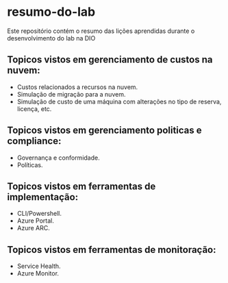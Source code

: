 # resumo-do-lab
Este repositório contém o resumo das lições aprendidas durante o desenvolvimento do lab na DIO

## Topicos vistos em gerenciamento de custos na nuvem:

- Custos relacionados a recursos na nuvem.
- Simulação de migração para a nuvem.
- Simulação de custo de uma máquina com alterações no tipo de reserva, licença, etc.

## Topicos vistos em gerenciamento politicas e compliance:

- Governança e conformidade.
- Políticas.

## Topicos vistos em ferramentas de implementação:

- CLI/Powershell.
- Azure Portal.
- Azure ARC.

## Topicos vistos em ferramentas de monitoração:

- Service Health.
- Azure Monitor.
